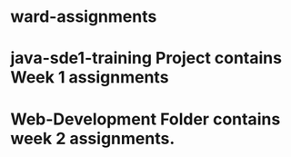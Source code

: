 # ward-assignments

# java-sde1-training Project contains Week 1 assignments
# Web-Development Folder contains week 2 assignments.

